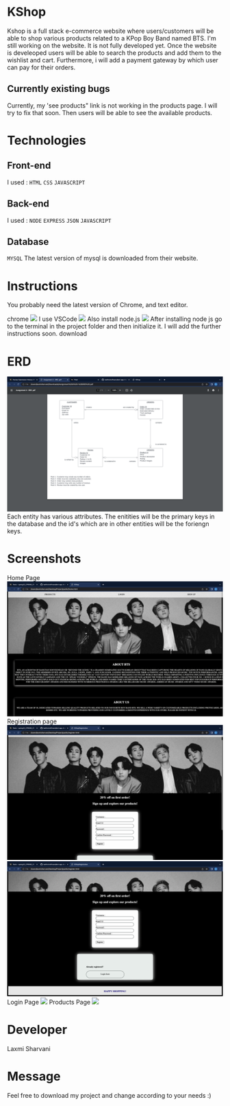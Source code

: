 # KShop
Kshop is a full stack e-commerce website where users/customers will be able to shop various products related to a KPop Boy Band named BTS. I'm still working on the website. It is not fully developed yet. Once the website is develeoped users will be able to search the products and add them to the wishlist and cart. Furthermore, i will add a payment gateway by which user can pay for their orders.
## Currently existing bugs
Currently, my 'see products" link is not working in the products page. I will try to fix that soon. Then users will be able to see the available products.
# Technologies
## Front-end
I used :
`HTML`
`CSS`
`JAVASCRIPT`
## Back-end
I used :
`NODE`
`EXPRESS`
`JSON`
`JAVASCRIPT`
## Database
`MYSQL`
The latest version of mysql is downloaded from their website.
# Instructions 
You probably need the latest version of Chrome, and text editor.

chrome ![](https://www.google.com/chrome/)
I use VSCode ![](https://code.visualstudio.com/)
Also install node.js ![](https://nodejs.dev/)
After installing node js go to the terminal in the project folder and then initialize it. I will add the further instructions soon. 
download

# ERD
![](https://github.com/sharvanii/KShop/blob/main/Public/images%20/Screen%20Shot%202022-05-17%20at%206.30.03%20PM.png)
Each entity has various attributes. The enitities will be the primary keys in the database and the id's which are in other entities will be the foriengn keys.
# Screenshots
Home Page
![](https://github.com/sharvanii/KShop/blob/main/Public/images%20/Screen%20Shot%202022-05-17%20at%206.05.41%20PM.png)
Registration page
![](https://github.com/sharvanii/KShop/blob/main/Public/images%20/Screen%20Shot%202022-05-17%20at%206.06.00%20PM.png)
![](https://github.com/sharvanii/KShop/blob/main/Public/images%20/Screen%20Shot%202022-05-17%20at%206.06.19%20PM.png)
Login Page
![](https://github.com/sharvanii/KShop/blob/main/Public/images%20/Screen%20Shot%202022-05-17%20at%206.06.36%20PM.png)
Products Page
![](https://github.com/sharvanii/KShop/blob/main/Public/images%20/Screen%20Shot%202022-05-17%20at%206.06.45%20PM.png)
# Developer
Laxmi Sharvani
# Message
Feel free to download my project and change according to your needs :)
